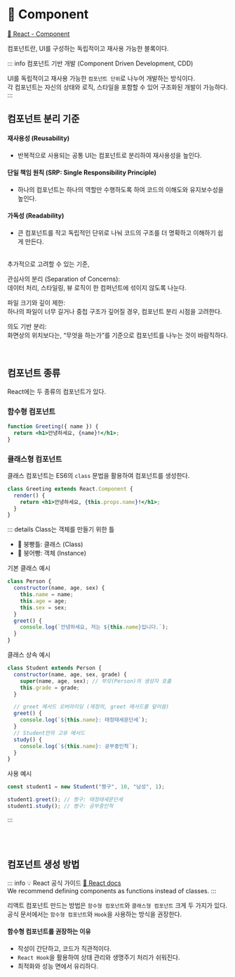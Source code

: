 # 🧩 Component

[📎 React - Component](https://react.dev/reference/react/Component)

컴포넌트란, UI를 구성하는 독립적이고 재사용 가능한 블록이다.

::: info 컴포넌트 기반 개발 (Component Driven Development, CDD)

UI를 독립적이고 재사용 가능한 `컴포넌트 단위`로 나누어 개발하는 방식이다.  
각 컴포넌트는 자신의 상태와 로직, 스타일을 포함할 수 있어 구조화된 개발이 가능하다.
:::

## 컴포넌트 분리 기준

#### 재사용성 (Reusability)

- 반복적으로 사용되는 공통 UI는 컴포넌트로 분리하여 재사용성을 높인다.

#### 단일 책임 원칙 (SRP: Single Responsibility Principle)

- 하나의 컴포넌트는 하나의 역할만 수행하도록 하여 코드의 이해도와 유지보수성을 높인다.

#### 가독성 (Readability)

- 큰 컴포넌트를 작고 독립적인 단위로 나눠 코드의 구조를 더 명확하고 이해하기 쉽게 만든다.

<br>
추가적으로 고려할 수 있는 기준,

관심사의 분리 (Separation of Concerns):  
데이터 처리, 스타일링, 뷰 로직이 한 컴퍼넌트에 섞이지 않도록 나눈다.

파일 크기와 깊이 제한:  
하나의 파일이 너무 길거나 중첩 구조가 깊어질 경우, 컴포넌트 분리 시점을 고려한다.

의도 기반 분리:  
화면상의 위치보다는, “무엇을 하는가”를 기준으로 컴포넌트를 나누는 것이 바람직하다.

<br>

## 컴포넌트 종류

React에는 두 종류의 컴포넌트가 있다.

### 함수형 컴포넌트 <badge type="tip" text="권장"></badge>

```jsx
function Greeting({ name }) {
  return <h1>안녕하세요, {name}!</h1>;
}
```

### 클래스형 컴포넌트

클래스 컴포넌트는 ES6의 `class` 문법을 활용하여 컴포넌트를 생성한다.

```jsx
class Greeting extends React.Component {
  render() {
    return <h1>안녕하세요, {this.props.name}!</h1>;
  }
}
```

::: details Class는 객체를 만들기 위한 틀

- 🪹 붕빵틀: 클래스 (Class)
- 🥚 붕어빵: 객체 (Instance)

기본 클래스 예시

```js
class Person {
  constructor(name, age, sex) {
    this.name = name;
    this.age = age;
    this.sex = sex;
  }
  greet() {
    console.log(`안녕하세요, 저는 ${this.name}입니다.`);
  }
}
```

클래스 상속 예시

```js
class Student extends Person {
  constructor(name, age, sex, grade) {
    super(name, age, sex); // 부모(Person)의 생성자 호출
    this.grade = grade;
  }

  // greet 메서드 오버라이딩 (재정의, greet 메서드를 덮어씀)
  greet() {
    console.log(`${this.name}: 태정태세문단세`);
  }
  // Student만의 고유 메서드
  study() {
    console.log(`${this.name}: 공부중인척`);
  }
}
```

사용 예시

```js
const student1 = new Student("짱구", 10, "남성", 1);

student1.greet(); // 짱구: 태정태세문단세
student1.study(); // 짱구: 공부중인척
```

:::

<br>

<br>

## 컴포넌트 생성 방법

::: info 💡 React 공식 가이드
[📎 React docs](https://react.dev/reference/react/Component)  
We recommend defining components as functions instead of classes.
:::

리액트 컴포넌트 만드는 방법은 `함수형 컴포넌트`와 `클래스형 컴포넌트` 크게 두 가지가 있다.  
공식 문서에서는 `함수형 컴포넌트`와 `Hook`을 사용하는 방식을 권장한다.

#### 함수형 컴포넌트를 권장하는 이유

- 작성이 간단하고, 코드가 직관적이다.
- `React Hook`을 활용하여 상태 관리와 생명주기 처리가 쉬워진다.
- 최적화와 성능 면에서 유리하다.
